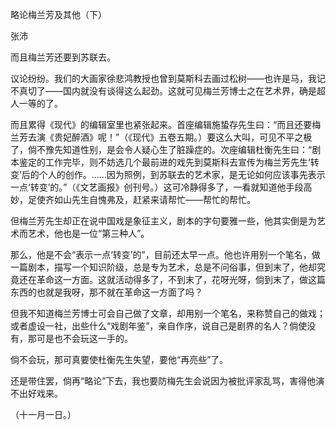 略论梅兰芳及其他（下）

张沛　　

  

而且梅兰芳还要到苏联去。

议论纷纷。我们的大画家徐悲鸿教授也曾到莫斯科去画过松树——也许是马，我记不真切了——国内就没有谈得这么起劲。这就可见梅兰芳博士之在艺术界，确是超人一等的了。

而且累得《现代》的编辑室里也紧张起来。首座编辑施蛰存先生曰：“而且还要梅兰芳去演《贵妃醉酒》呢！”（《现代》五卷五期。）要这么大叫，可见不平之极了，倘不豫先知道性别，是会令人疑心生了脏躁症的。次座编辑杜衡先生曰：“剧本鉴定的工作完毕，则不妨选几个最前进的戏先到莫斯科去宣传为梅兰芳先生‘转变’后的个人的创作。……因为照例，到苏联去的艺术家，是无论如何应该事先表示一点‘转变’的。”（《文艺画报》创刊号。）这可冷静得多了，一看就知道他手段高妙，足使齐如山先生自愧弗及，赶紧来请帮忙——帮忙的帮忙。

但梅兰芳先生却正在说中国戏是象征主义，剧本的字句要雅一些，他其实倒是为艺术而艺术，他也是一位“第三种人”。

那么，他是不会“表示一点‘转变’的”，目前还太早一点。他也许用别一个笔名，做一篇剧本，描写一个知识阶级，总是专为艺术，总是不问俗事，但到末了，他却究竟还在革命这一方面。这就活动得多了，不到末了，花呀光呀，倘到末了，做这篇东西的也就是我呀，那不就在革命这一方面了吗？

但我不知道梅兰芳博士可会自己做了文章，却用别一个笔名，来称赞自己的做戏；或者虚设一社，出些什么“戏剧年鉴”，亲自作序，说自己是剧界的名人？倘使没有，那可是也不会玩这一手的。

倘不会玩，那可真要使杜衡先生失望，要他“再亮些”了。

还是带住罢，倘再“略论”下去，我也要防梅先生会说因为被批评家乱骂，害得他演不出好戏来。

  

（十一月一日。）